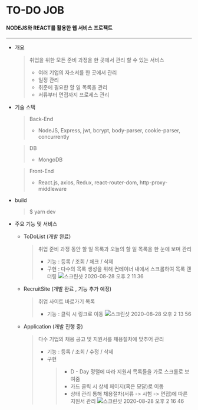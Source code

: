# TO-DO JOB
#### NODEJS와 REACT를 활용한 웹 서비스 프로젝트
<hr>

- 개요
    > 취업을 위한 모든 준비 과정을 한 곳에서 관리 할 수 있는 서비스 
    > - 여러 기업의 자소서를 한 곳에서 관리
    > - 일정 관리
    > - 취준에 필요한 할 일 목록을 관리
    > - 서류부터 면접까지 프로세스 관리


- 기술 스택
    > Back-End
    > - NodeJS, Express, jwt, bcrypt, body-parser, cookie-parser, concurrently 

    > DB
    > - MongoDB

    > Front-End
    > - React.js, axios, Redux, react-router-dom, http-proxy-middleware

- build
    > $ yarn dev


- 주요 기능 및 서비스
    - ToDoList (개발 완료)
        > 취업 준비 과정 동안 할 일 목록과 오늘의 할 일 목록을 한 눈에 보며 관리
        > - 기능 : 등록 / 조회 / 체크 / 삭제 
        > - 구현 : 다수의 목록 생성을 위해 컨테이너 내에서 스크롤하여 목록 랜더링
        ![스크린샷 2020-08-28 오후 2 11 36](https://user-images.githubusercontent.com/53922357/91524177-8c088e00-e939-11ea-957f-cf1c650763da.png)

    - RecruitSite (개발 완료 , 기능 추가 예정)
        > 취업 사이트 바로가기 목록
        > - 기능 : 클릭 시 링크로 이동
        ![스크린샷 2020-08-28 오후 2 13 56](https://user-images.githubusercontent.com/53922357/91524264-b3f7f180-e939-11ea-9dbf-0deb9a2a3cab.png)



    - Application (개발 진행 중)
        > 다수 기업의 채용 공고 및 지원서를 채용절차에 맞추어 관리
        > - 기능 : 등록 / 조회 / 수정 / 삭제 
        > - 구현 
        >   > - D - Day 정렬에 따라 지원서 목록들을 가로 스크롤로 보여줌
        >   > - 카드 클릭 시 상세 페이지(혹은 모달)로 이동
        >   > - 상태 관리 통해 채용절차(서류 -> 시험 -> 면접)에 따른 지원서 관리
        ![스크린샷 2020-08-28 오후 2 16 46](https://user-images.githubusercontent.com/53922357/91524301-d558dd80-e939-11ea-94d6-9cfbbef9cc87.png)



